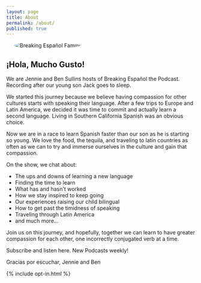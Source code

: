 ```yaml
---
layout: page
title: About
permalink: /about/
published: true
---
```

<img class="about-image" src="/images/breaking-espanol-logo.jpg" title="Breaking Español Family" style="padding-left:20px; border-radius:50%;"/>

## ¡Hola, Mucho Gusto!

We are Jennie and Ben Sullins hosts of Breaking Español the Podcast. Recording after our young son Jack goes to sleep.  

We started this journey because we believe having compassion for other cultures starts with speaking their language. After a few trips to Europe and Latin America, we decided it was time to commit and actually learn a second language. Living in Southern California Spanish was an obvious choice. 

Now we are in a race to learn Spanish faster than our son as he is starting so young. We love the food, the tequila, and traveling to latin countries as often as we can to try and immerse ourselves in the culture and gain that compassion. 

On the show, we chat about:
<ul>
<li>The ups and downs of learning a new language</li>
<li>Finding the time to learn</li>
<li>What has and hasn't worked</li>
<li>How we stay inspired to keep going</li>
<li>Our experiences raising our child bilingual</li>
<li>How to get past the timidness of speaking</li>
<li>Traveling through Latin America</li>
<li>and much more...</li>
</ul>

Join us on this journey, and hopefully, together we can learn to have greater compassion for each other, one incorrectly conjugated verb at a time.

Subscribe and listen here. New Podcasts weekly!

Gracias por escuchar, 
Jennie and Ben 

{% include opt-in.html %}
